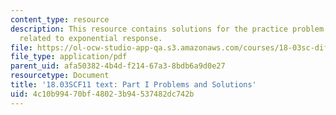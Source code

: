```yaml
---
content_type: resource
description: This resource contains solutions for the practice problem statements
  related to exponential response.
file: https://ol-ocw-studio-app-qa.s3.amazonaws.com/courses/18-03sc-differential-equations-fall-2011/4c10b99470bf48023b94537482dc742b_MIT18_03SCF11_ps4_s14s.pdf
file_type: application/pdf
parent_uid: afa50382-4b4d-f214-67a3-8bdb6a9d0e27
resourcetype: Document
title: '18.03SCF11 text: Part I Problems and Solutions'
uid: 4c10b994-70bf-4802-3b94-537482dc742b
---
```

